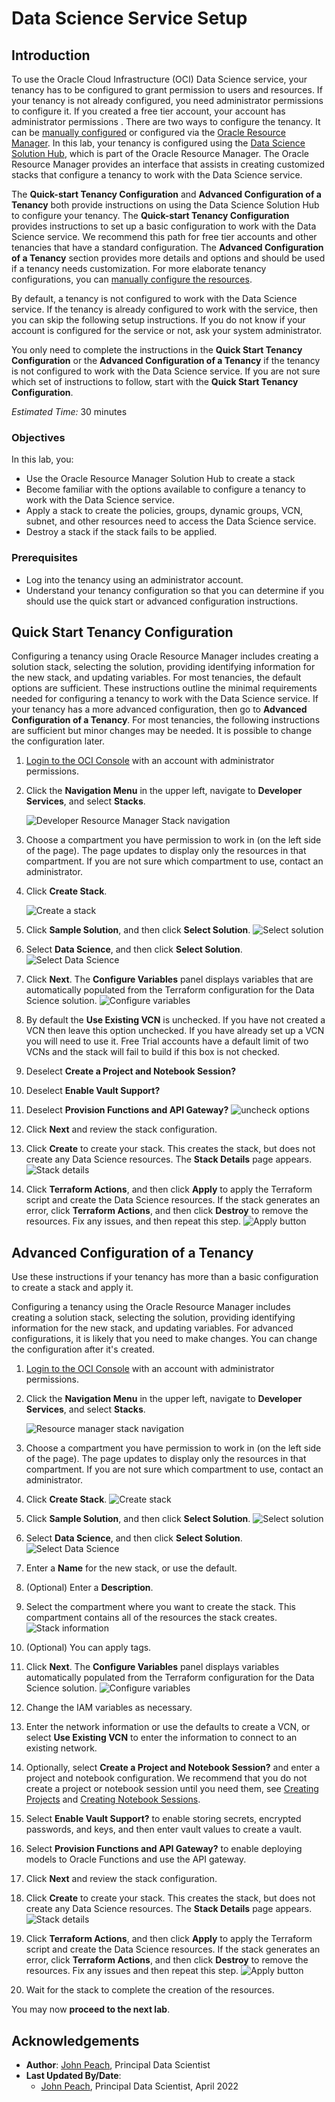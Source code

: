 # Data Science Service Setup

## Introduction

To use the Oracle Cloud Infrastructure (OCI) Data Science service, your tenancy has to be configured to grant permission to users and resources. If your tenancy is not already configured, you need administrator permissions to configure it. If you created a free tier account, your account has administrator permissions . There are two ways to configure the tenancy. It can be [manually configured](https://docs.cloud.oracle.com/en-us/iaas/data-science/using/configure-tenancy.htm) or configured via the [Oracle Resource Manager](https://www.oracle.com/cloud/systems-management/resource-manager/). In this lab, your tenancy is configured using the [Data Science Solution Hub](https://docs.cloud.oracle.com/en-us/iaas/data-science/using/orm-configure-tenancy.htm), which is part of the Oracle Resource Manager. The Oracle Resource Manager provides an interface that assists in creating customized stacks that configure a tenancy to work with the Data Science service.

The **Quick-start Tenancy Configuration** and **Advanced Configuration of a Tenancy** both provide instructions on using the Data Science Solution Hub to configure your tenancy. The **Quick-start Tenancy Configuration** provides instructions to set up a basic configuration to work with the Data Science service. We recommend this path for free tier accounts and other tenancies that have a standard configuration. The **Advanced Configuration of a Tenancy** section provides more details and options and should be used if a tenancy needs customization. For more elaborate tenancy configurations, you can [manually configure the resources](https://docs.cloud.oracle.com/en-us/iaas/data-science/using/configure-tenancy.htm).

By default, a tenancy is not configured to work with the Data Science service. If the tenancy is already configured to work with the service, then you can skip the following setup instructions. If you do not know if your account is configured for the service or not, ask your system administrator.

You only need to complete the instructions in the **Quick Start Tenancy Configuration** or the **Advanced Configuration of a Tenancy** if the tenancy is not configured to work with the Data Science service. If you are not sure which set of instructions to follow, start with the **Quick Start Tenancy Configuration**.

*Estimated Time:* 30 minutes

### Objectives

In this lab, you:
* Use the Oracle Resource Manager Solution Hub to create a stack
* Become familiar with the options available to configure a tenancy to work with the Data Science service.
* Apply a stack to create the policies, groups, dynamic groups, VCN, subnet, and other resources need to access the Data Science service.
* Destroy a stack if the stack fails to be applied.

### Prerequisites

* Log into the tenancy using an administrator account.
* Understand your tenancy configuration so that you can determine if you should use the quick start or advanced configuration instructions.

## Quick Start Tenancy Configuration

Configuring a tenancy using Oracle Resource Manager includes creating a solution stack, selecting the solution, providing identifying information for the new stack, and updating variables. For most tenancies, the default options are sufficient. These instructions outline the minimal requirements needed for configuring a tenancy to work with the Data Science service. If your tenancy has a more advanced configuration, then go to **Advanced Configuration of a Tenancy**. For most tenancies, the following instructions are sufficient but minor changes may be needed. It is possible to change the configuration later.

1. [Login to the OCI Console](https://www.oracle.com/cloud/sign-in.html) with an account with administrator permissions.

1. Click the **Navigation Menu** in the upper left, navigate to **Developer Services**, and select **Stacks**.

	![Developer Resource Manager Stack navigation](https://objectstorage.us-phoenix-1.oraclecloud.com/p/SJgQwcGUvQ4LqtQ9xGsxRcgoSN19Wip9vSdk-D_lBzi7bhDP6eG1zMBl0I21Qvaz/n/c4u02/b/common/o/images/console/developer-resmgr-stacks.png " ")

1. Choose a compartment you have permission to work in (on the left side of the page). The page updates to display only the resources in that compartment. If you are not sure which compartment to use, contact an administrator.

1. Click **Create Stack**.

    ![Create a stack](./../common/images/orm-create-stack.png)

1. Click **Sample Solution**, and then click **Select Solution**.
    ![Select solution](./../common/images/orm-select-solution.png)

1. Select **Data Science**, and then click **Select Solution**.
    ![Select Data Science](./../common/images/orm-select-data-science.png)

1. Click **Next**. The **Configure Variables** panel displays variables that are automatically populated from the Terraform configuration for the Data Science solution.
    ![Configure variables](./../common/images/orm-configure-variables.png)

1. By default the **Use Existing VCN** is unchecked. If you have not created a VCN then leave this option unchecked.  If you have already set up a VCN you will need to use it. Free Trial accounts have a default limit of two VCNs and the stack will fail to build if this box is not checked.
1. Deselect **Create a Project and Notebook Session?**
1. Deselect **Enable Vault Support?**
1. Deselect  **Provision Functions and API Gateway?**
    ![uncheck options](./../common/images/orm-create-stack-uncheck.png)

1. Click **Next** and review the stack configuration.
1. Click **Create** to create your stack. This creates the stack, but does not create any Data Science resources. The **Stack Details** page appears.
    ![Stack details](./../common/images/orm-stack-detail.png)

1. Click **Terraform Actions**, and then click **Apply** to apply the Terraform script and create the Data Science resources. If the stack generates an error, click **Terraform Actions**, and then click **Destroy** to remove the resources. Fix any issues, and then repeat this step.
    ![Apply button](./../common/images/orm-stack-apply.png)

## Advanced Configuration of a Tenancy

Use these instructions if your tenancy has more than a basic configuration to create a stack and apply it.

Configuring a tenancy using the Oracle Resource Manager includes creating a solution stack, selecting the solution, providing identifying information for the new stack, and updating variables. For advanced configurations, it is likely that you need to make changes. You can change the configuration after it's created.

1. [Login to the OCI Console](https://www.oracle.com/cloud/sign-in.html) with an account with administrator permissions.
1. Click the **Navigation Menu** in the upper left, navigate to **Developer Services**, and select **Stacks**.

	![Resource manager stack navigation](https://objectstorage.us-phoenix-1.oraclecloud.com/p/SJgQwcGUvQ4LqtQ9xGsxRcgoSN19Wip9vSdk-D_lBzi7bhDP6eG1zMBl0I21Qvaz/n/c4u02/b/common/o/images/console/developer-resmgr-stacks.png " ")

1. Choose a compartment you have permission to work in (on the left side of the page). The page updates to display only the resources in that compartment. If you are not sure which compartment to use, contact an administrator.
1. Click **Create Stack**.
    ![Create stack](./../common/imagesorm-create-stack.png)

1. Click **Sample Solution**, and then click **Select Solution**.
    ![Select solution](./../common/images/orm-select-solution.png)

1. Select **Data Science**, and then click **Select Solution**.
    ![Select Data Science](./../common/images/orm-select-data-science.png)

1. Enter a **Name** for the new stack, or use the default.
1. (Optional) Enter a **Description**.
1. Select the compartment where you want to create the stack. This compartment contains all of the resources the stack creates.
    ![Stack information](./../common/images/orm-stack-info.png)

1. (Optional) You can apply tags.
1. Click **Next**. The **Configure Variables** panel displays variables automatically populated from the Terraform configuration for the Data Science solution.
    ![Configure variables](./../common/images/orm-configure-variables.png)

1. Change the IAM variables as necessary.
1. Enter the network information or use the defaults to create a VCN, or select **Use Existing VCN** to enter the information to connect to an existing network.
1. Optionally, select **Create a Project and Notebook Session?** and enter a project and notebook configuration. We recommend that you do not create a project or notebook session until you need them, see [Creating Projects](https://docs.cloud.oracle.com/en-us/iaas/data-science/using/manage-projects.htm#create-project) and [Creating Notebook Sessions](https://docs.cloud.oracle.com/en-us/iaas/data-science/using/manage-notebook-sessions.htm#create-notebooks).
1. Select **Enable Vault Support?** to enable storing secrets, encrypted passwords, and keys, and then enter vault values to create a vault.
1. Select **Provision Functions and API Gateway?** to enable deploying models to Oracle Functions and use the API gateway.
1. Click **Next** and review the stack configuration.
1. Click **Create** to create your stack. This creates the stack, but does not create any Data Science resources. The **Stack Details** page appears.
    ![Stack details](./../common/images/orm-stack-detail.png)

1. Click **Terraform Actions**, and then click **Apply** to apply the Terraform script and create the Data Science resources. If the stack generates an error, click **Terraform Actions**, and then click **Destroy** to remove the resources. Fix any issues and then repeat this step.
    ![Apply button](./../common/images/orm-stack-apply.png)
1. Wait for the stack to complete the creation of the resources.

You may now **proceed to the next lab**.

## Acknowledgements

* **Author**: [John Peach](https://www.linkedin.com/in/jpeach/), Principal Data Scientist
* **Last Updated By/Date**:
    * [John Peach](https://www.linkedin.com/in/jpeach/), Principal Data Scientist, April 2022
